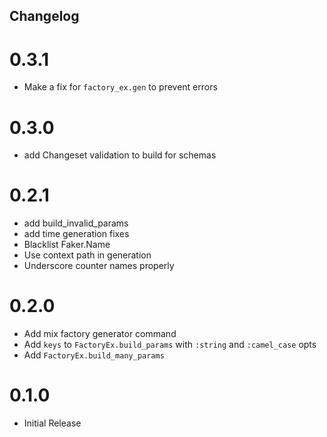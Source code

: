 ## Changelog
# 0.3.1
- Make a fix for `factory_ex.gen` to prevent errors

# 0.3.0
- add Changeset validation to build for schemas

# 0.2.1
- add build_invalid_params
- add time generation fixes
- Blacklist Faker.Name
- Use context path in generation
- Underscore counter names properly

# 0.2.0
- Add mix factory generator command
- Add `keys` to `FactoryEx.build_params` with `:string` and `:camel_case` opts
- Add `FactoryEx.build_many_params`

# 0.1.0
- Initial Release
